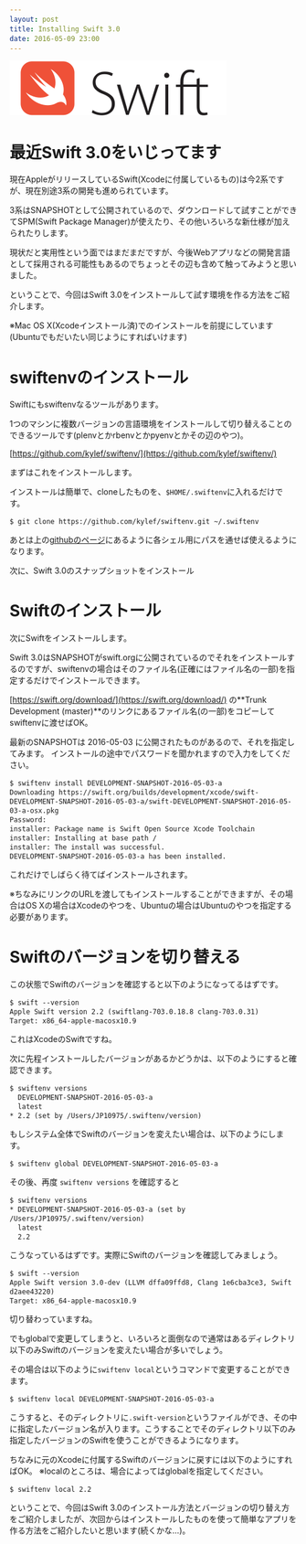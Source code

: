 ```yaml
---
layout: post
title: Installing Swift 3.0
date: 2016-05-09 23:00
---
```


![Swift](/assets/2016-05-09/swift.svg)

# 最近Swift 3.0をいじってます

現在AppleがリリースしているSwift(Xcodeに付属しているもの)は今2系ですが、現在別途3系の開発も進められています。

3系はSNAPSHOTとして公開されているので、ダウンロードして試すことができてSPM(Swift Package Manager)が使えたり、その他いろいろな新仕様が加えられたりします。

現状だと実用性という面ではまだまだですが、今後Webアプリなどの開発言語として採用される可能性もあるのでちょっとその辺も含めて触ってみようと思いました。

ということで、今回はSwift 3.0をインストールして試す環境を作る方法をご紹介します。

※Mac OS X(Xcodeインストール済)でのインストールを前提にしています(Ubuntuでもだいたい同じようにすればいけます)


# swiftenvのインストール

Swiftにもswiftenvなるツールがあります。

1つのマシンに複数バージョンの言語環境をインストールして切り替えることのできるツールです(plenvとかrbenvとかpyenvとかその辺のやつ)。

[https://github.com/kylef/swiftenv/](https://github.com/kylef/swiftenv/)

まずはこれをインストールします。

インストールは簡単で、cloneしたものを、`$HOME/.swiftenv`に入れるだけです。

```
$ git clone https://github.com/kylef/swiftenv.git ~/.swiftenv
```

あとは上の[githubのページ](https://github.com/kylef/swiftenv/)にあるように各シェル用にパスを通せば使えるようになります。

次に、Swift 3.0のスナップショットをインストール

# Swiftのインストール

次にSwiftをインストールします。

Swift 3.0はSNAPSHOTがswift.orgに公開されているのでそれをインストールするのですが、swiftenvの場合はそのファイル名(正確にはファイル名の一部)を指定するだけでインストールできます。

[https://swift.org/download/](https://swift.org/download/) の**Trunk Development (master)**のリンクにあるファイル名(の一部)をコピーしてswiftenvに渡せばOK。

最新のSNAPSHOTは 2016-05-03 に公開されたものがあるので、それを指定してみます。
インストールの途中でパスワードを聞かれますので入力をしてください。

```
$ swiftenv install DEVELOPMENT-SNAPSHOT-2016-05-03-a
Downloading https://swift.org/builds/development/xcode/swift-DEVELOPMENT-SNAPSHOT-2016-05-03-a/swift-DEVELOPMENT-SNAPSHOT-2016-05-03-a-osx.pkg
Password:
installer: Package name is Swift Open Source Xcode Toolchain
installer: Installing at base path /
installer: The install was successful.
DEVELOPMENT-SNAPSHOT-2016-05-03-a has been installed.
```

これだけでしばらく待てばインストールされます。

※ちなみにリンクのURLを渡してもインストールすることができますが、その場合はOS Xの場合はXcodeのやつを、Ubuntuの場合はUbuntuのやつを指定する必要があります。

# Swiftのバージョンを切り替える

この状態でSwiftのバージョンを確認すると以下のようになってるはずです。

```
$ swift --version
Apple Swift version 2.2 (swiftlang-703.0.18.8 clang-703.0.31)
Target: x86_64-apple-macosx10.9
```

これはXcodeのSwiftですね。

次に先程インストールしたバージョンがあるかどうかは、以下のようにすると確認できます。

```
$ swiftenv versions
  DEVELOPMENT-SNAPSHOT-2016-05-03-a
  latest
* 2.2 (set by /Users/JP10975/.swiftenv/version)
```

もしシステム全体でSwiftのバージョンを変えたい場合は、以下のようにします。

```
$ swiftenv global DEVELOPMENT-SNAPSHOT-2016-05-03-a
```

その後、再度 `swiftenv versions` を確認すると

```
$ swiftenv versions
* DEVELOPMENT-SNAPSHOT-2016-05-03-a (set by /Users/JP10975/.swiftenv/version)
  latest
  2.2
```

こうなっているはずです。実際にSwiftのバージョンを確認してみましょう。

```
$ swift --version
Apple Swift version 3.0-dev (LLVM dffa09ffd8, Clang 1e6cba3ce3, Swift d2aee43220)
Target: x86_64-apple-macosx10.9
```

切り替わっていますね。

でもglobalで変更してしまうと、いろいろと面倒なので通常はあるディレクトリ以下のみSwiftのバージョンを変えたい場合が多いでしょう。

その場合は以下のように`swiftenv local`というコマンドで変更することができます。

```
$ swiftenv local DEVELOPMENT-SNAPSHOT-2016-05-03-a
```

こうすると、そのディレクトリに`.swift-version`というファイルができ、その中に指定したバージョン名が入ります。こうすることでそのディレクトリ以下のみ指定したバージョンのSwiftを使うことができるようになります。

ちなみに元のXcodeに付属するSwiftのバージョンに戻すには以下のようにすればOK。
※localのところは、場合によってはglobalを指定してください。

```
$ swiftenv local 2.2
```

ということで、今回はSwift 3.0のインストール方法とバージョンの切り替え方をご紹介しましたが、次回からはインストールしたものを使って簡単なアプリを作る方法をご紹介したいと思います(続くかな…)。
